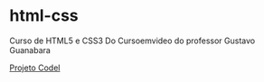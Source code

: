# html-css
 Curso de HTML5 e CSS3 Do Cursoemvideo do professor Gustavo Guanabara

<a href ="https://renanrosostolato.github.io/Projeto-Cordel/"> Projeto Codel

